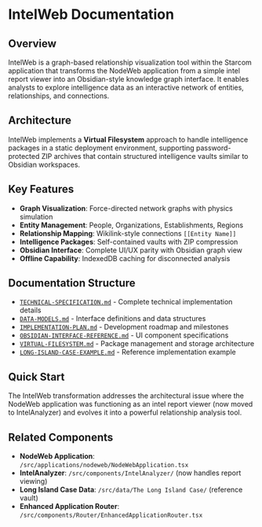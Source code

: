 # IntelWeb Documentation

## Overview

IntelWeb is a graph-based relationship visualization tool within the Starcom application that transforms the NodeWeb application from a simple intel report viewer into an Obsidian-style knowledge graph interface. It enables analysts to explore intelligence data as an interactive network of entities, relationships, and connections.

## Architecture

IntelWeb implements a **Virtual Filesystem** approach to handle intelligence packages in a static deployment environment, supporting password-protected ZIP archives that contain structured intelligence vaults similar to Obsidian workspaces.

## Key Features

- **Graph Visualization**: Force-directed network graphs with physics simulation
- **Entity Management**: People, Organizations, Establishments, Regions
- **Relationship Mapping**: Wikilink-style connections `[[Entity Name]]`
- **Intelligence Packages**: Self-contained vaults with ZIP compression
- **Obsidian Interface**: Complete UI/UX parity with Obsidian graph view
- **Offline Capability**: IndexedDB caching for disconnected analysis

## Documentation Structure

- [`TECHNICAL-SPECIFICATION.md`](./TECHNICAL-SPECIFICATION.md) - Complete technical implementation details
- [`DATA-MODELS.md`](./DATA-MODELS.md) - Interface definitions and data structures
- [`IMPLEMENTATION-PLAN.md`](./IMPLEMENTATION-PLAN.md) - Development roadmap and milestones
- [`OBSIDIAN-INTERFACE-REFERENCE.md`](./OBSIDIAN-INTERFACE-REFERENCE.md) - UI component specifications
- [`VIRTUAL-FILESYSTEM.md`](./VIRTUAL-FILESYSTEM.md) - Package management and storage architecture
- [`LONG-ISLAND-CASE-EXAMPLE.md`](./LONG-ISLAND-CASE-EXAMPLE.md) - Reference implementation example

## Quick Start

The IntelWeb transformation addresses the architectural issue where the NodeWeb application was functioning as an intel report viewer (now moved to IntelAnalyzer) and evolves it into a powerful relationship analysis tool.

## Related Components

- **NodeWeb Application**: `/src/applications/nodeweb/NodeWebApplication.tsx`
- **IntelAnalyzer**: `/src/components/IntelAnalyzer/` (now handles report viewing)
- **Long Island Case Data**: `/src/data/The Long Island Case/` (reference vault)
- **Enhanced Application Router**: `/src/components/Router/EnhancedApplicationRouter.tsx`

